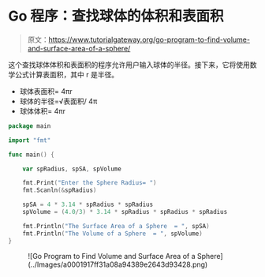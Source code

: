 # Go 程序：查找球体的体积和表面积

> 原文：<https://www.tutorialgateway.org/go-program-to-find-volume-and-surface-area-of-a-sphere/>

这个查找球体体积和表面积的程序允许用户输入球体的半径。接下来，它将使用数学公式计算表面积，其中 r 是半径。

*   球体表面积= 4πr
*   球体的半径=√表面积/ 4π
*   球体体积= 4πr

```go
package main

import "fmt"

func main() {

    var spRadius, spSA, spVolume

    fmt.Print("Enter the Sphere Radius= ")
    fmt.Scanln(&spRadius)

    spSA = 4 * 3.14 * spRadius * spRadius
    spVolume = (4.0/3) * 3.14 * spRadius * spRadius * spRadius

    fmt.Println("The Surface Area of a Sphere  = ", spSA)
    fmt.Println("The Volume of a Sphere  = ", spVolume)
}
```

<figure class="wp-block-image size-large">![Go Program to Find Volume and Surface Area of a Sphere](../Images/a0001917ff31a08a94389e2643d93428.png)</figure>